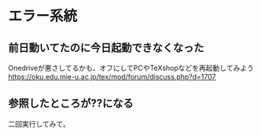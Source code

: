 # エラー系統

## 前日動いてたのに今日起動できなくなった  
Onedriveが悪さしてるかも、オフにしてPCやTeXshopなどを再起動してみよう  
https://oku.edu.mie-u.ac.jp/tex/mod/forum/discuss.php?d=1707
## 参照したところが??になる
二回実行してみて。
